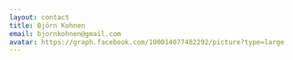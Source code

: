 ```yaml
---
layout: contact
title: Björn Kohnen
email: bjornkohnen@gmail.com
avatar: https://graph.facebook.com/100014077482292/picture?type=large
---
```

